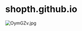 # shopth.github.io
<img src="https://sv1.picz.in.th/images/2020/10/12/OymGZv.jpg" alt="OymGZv.jpg" border="0" />